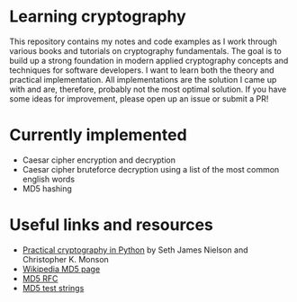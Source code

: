 # Learning cryptography

This repository contains my notes and code examples as I work through various books and tutorials on cryptography fundamentals.
The goal is to build up a strong foundation in modern applied cryptography concepts and techniques for software developers. I want to learn both the theory and practical implementation.
All implementations are the solution I came up with and are, therefore, probably not the most optimal solution. If you have some ideas for improvement, please open up an issue or submit a PR!

# Currently implemented
  - Caesar cipher encryption and decryption
  - Caesar cipher bruteforce decryption using a list of the most common english words
  - MD5 hashing

# Useful links and resources
  - [Practical cryptography in Python](https://link.springer.com/book/10.1007/978-1-4842-4900-0) by Seth James Nielson and Christopher K. Monson
  - [Wikipedia MD5 page](https://en.wikipedia.org/wiki/MD5)
  - [MD5 RFC](https://www.ietf.org/rfc/rfc1321.txt)
  - [MD5 test strings](https://rosettacode.org/wiki/MD5/Implementation)
